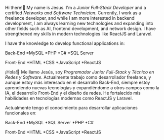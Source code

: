 Hi there!👋
My name is Jesus. I'm a *Junior Full-Stack Developer* and a certified *Networks and Software Technician*. Currently, I work as a freelance developer, and while I am more interested in backend development, I am always learning new technologies and expanding into other fields such as AI, frontend development, and network design. I have strengthened my skills in modern technologies like ReactJS and Laravel.

I have the knowledge to develop functional applications in:

Back-End
*MySQL
*PHP
*C#
*SQL Server

Front-End
*HTML
*CSS
*JavaScript
*ReactJS 

¡Hola!👋
Me llamo Jesús, soy *Programador Junior Full-Stack* y *Técnico en Redes y Software*. Actualmente trabajo como desarrollador freelance, y aunque estoy más interesado en el desarrollo Back-End, siempre estoy aprendiendo nuevas tecnologías y expandiéndome a otros campos como la IA, el desarrollo Front-End y el diseño de redes. He fortalecido mis habilidades en tecnologías modernas como ReactJS y Laravel.

Actualmente tengo el conocimiento para desarrollar aplicaciones funcionales en:

Back-End
*MySQL
*SQL Server
*PHP
*C#


Front-End
*HTML
*CSS
*JavaScript
*ReactJS
